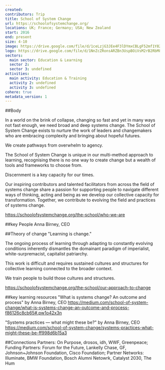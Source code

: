 ```yaml
---
created:
contributors: Trip
title: School of System Change
url: https://schoolofsystemchange.org/ 
locations: UK; France; Germany; USA; New Zealand
start: 2016
end: present 
size: 4-10
image: https://drive.google.com/file/d/1ceLzjG3JEe4F3lDYmxCBLgF52mf1Y82k/view?usp=drive_link
logo: https://drive.google.com/file/d/1NnZcZRonsARZBn3UspBOiVsM2rB2RbM8/view?usp=drive_link
sectors:
  main sector: Education & Learning
  sector 2: 
  sector 3: undefined
activities: 
  main activity: Education & Training
  activity 2: undefined
  activity 3: undefined
cohere: true
metadata_version: 1
---
```



##Body

In a world on the brink of collapse, changing so fast and yet in many ways not fast enough, we need broad and deep systems change. The School of System Change exists to nurture the work of leaders and changemakers who are embracing complexity and bringing about hopeful futures.

We create pathways from overwhelm to agency.

The School of System Change is unique in our multi-method approach to learning, recognising there is no one way to create change but a wealth of tools and frameworks to choose from. 

Discernment is a key capacity for our times.

Our inspiring contributors and talented facilitators from across the field of systems change share a passion for supporting people to navigate different ways of thinking, acting and being as we develop our collective capacity for transformation. Together, we contribute to evolving the field and practices of systems change.

https://schoolofsystemchange.org/the-school/who-we-are


##key People
Anna Birney, CEO

##Theory of change
"Learning is change."

The ongoing process of learning through adapting to constantly evolving conditions inherently dismantles the domainant paradigm of imperialist, white-surpremacist, capitalist patriarchy.

This work is difficult and requires sustained cultures and structures for collective learning connected to the broader context.

We train people to build those cultures and structures.

https://schoolofsystemchange.org/the-school/our-approach-to-change

##key learning resources
"What is systems change? An outcome and process" by Anna Birney, CEO
https://medium.com/school-of-system-change/what-is-systems-change-an-outcome-and-process-f86126c8cb65#.pw1o42x3n

"Systems practices — what might these be?" by Anna Birney, CEO
https://medium.com/school-of-system-change/systems-practices-what-might-these-be-ff998d6b15a3

##Connections
Partners: On Purpose, drosos, idh, WWF, Greenpeace; Funding Partners: Forum for the Future, Lankelly Chase, GF, Johnson+Johnson Foundation, Cisco Foundation; Partner Networks: Illuminate, BMW Foundation, Bosch Alumni Netowrk, Catalyst 2030, The Hum

